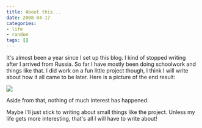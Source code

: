 ```yaml
---
title: About this...
date: 2008-04-17
categories:
- life
- random
tags: []
---
```

It's almost been a year since I set up this blog. I kind of stopped writing after I arrived from Russia.
So far I have mostly been doing schoolwork and things like that.
I did work on a fun little project though, I think I will write about how it all came to be later.
Here is a picture of the end result:

![](/images/blgr/HPIM2603.JPG)

 Aside from that, nothing of much interest has happened.

 Maybe I'll just stick to writing about small things like the project. Unless my life gets more interesting, that's all I will have to write about!
